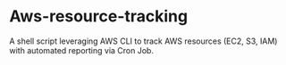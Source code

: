 # Aws-resource-tracking
A shell script leveraging AWS CLI to track AWS resources (EC2, S3, IAM) with automated reporting via Cron Job.
